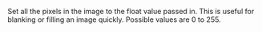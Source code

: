 Set all the pixels in the image to the float value passed in. This is useful for blanking or filling an image quickly. Possible values are 0 to 255.
